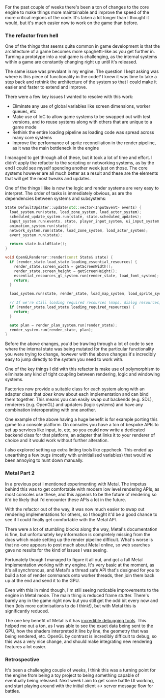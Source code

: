 <!--{"date":"2019-06-30T07:50:25.231Z","title":"Game Dev - Part 7"}-->

For the past couple of weeks there's been a ton of changes to the core engine
to make things more maintainable and improve the speed of the more critical
regions of the code. It's taken a lot longer than I thought it would, but
it's much easier now to work on the game than before.

### The refactor from hell

One of the things that seems quite common in game development is that the
architecture of a game becomes more spaghetti-like as you get further in.
Turning a prototype into a real game is challenging, as the internal systems
within a game are constantly changing right up until it's released.

The same issue was prevalant in my engine. The question I kept asking was where
is this piece of functionality in the code? I knew it was time to take a step
back and rethink the architecture of the system so that I could make it easier
and faster to extend and improve.

There were a few key issues I wanted to resolve with this work:

- Eliminate any use of global variables like screen dimensions, worker queues,
  etc
- Make use of IoC to allow game systems to be swapped out with test versions,
  and to reuse systems along with others that are unique to a game mode
- Rethink the entire loading pipeline as loading code was spread across many
  core systems
- Improve the performance of sprite reconciliation in the render pipeline, as
  it was the main bottleneck in the engine

I managed to get through all of these, but it took a lot of time and effort.
I didn't apply the refactor to the scripting or networking systems, as by the
end I could see myself spending another week just on those. The core systems
however are all much better as a result and these are the elements that will
get the most tweaks and updates.

One of the things I like is now the logic and render systems are very easy
to interpret. The order of tasks is immediately obvious, as are the
dependencies between systems and subsystems:

```cpp
State DefaultUpdater::update(std::vector<InputEvent> events) {
  load_system.run(state, load_zone_system, load_actor_system);
  scheduled_update_system.run(state, state.scheduled_updates);
  input_system.run(events, state, player_input_system, ui_input_system, collision_system);
  animation_system.run(state);
  network_system.run(state, load_zone_system, load_actor_system);
  event_system.run(state);

  return state.buildState();
}

void OpenGLRenderer::render(const State& state) {
  if (render_state.load_state.loading_essential_resources) {
    render_state.screen_width = getScreenWidth();
    render_state.screen_height = getScreenHeight();
    essential_resources_gl_system.run(render_state, load_font_system);
    return;
  }

  load_system.run(state, render_state, load_map_system, load_sprite_system);

  // If we're still loading required resources (maps, dialog resources, etc), don't render anything yet
  if (render_state.load_state.loading_required_resources) {
    return;
  }

  auto plan = render_plan_system.run(render_state);
  render_system.run(render_state, plan);
}
```

Before the above changes, you'd be trawling through a lot of code to see
where the internal state was being mutated for the particular functionality
you were trying to change, however with the above changes it's incredibly
easy to jump directly to the system you need to work with.

One of the key things I did with this refactor is make use of polymorphism
to eliminate any kind of tight coupling between rendering, logic and windowing
systems.

Factories now provide a suitable class for each system along with
an adapter class that _does_ know about each implementation and can bind
them together. This means you can easily swap out backends (e.g. SDL),
renderers (e.g. OpenGL) and updaters (logic systems) and have any combination
interoperating with one another.

One example of the above having a huge benefit is for example porting this
game to a console platform. On consoles you have a ton of bespoke APIs to
set up services like input, io, etc, so you could now write a dedicated
backend class for that platform, an adapter that links it to your renderer
of choice and it would work without further alteration.

I also explored setting up extra linting tools like cppcheck. This ended up
unearthing a few bugs (mostly with uninitialised variables) that would've been
annoying to hunt down manually.

### Metal Part 2

In a previous post I mentioned experimenting with Metal. The impetus behind
this was to get comfortable with modern low level rendering APIs, as most
consoles use these, and this appears to be the future of rendering so it'd be
likely that I'd encounter these APIs a lot in the future.

With the refactor out of the way, it was now much easier to swap out rendering
implementations for others, so I thought it'd be a good chance to see if I
could finally get comfortable with the Metal API.

There were a lot of stumbling blocks along the way, Metal's documentation is
fine, but unfortunately key information is completely missing from the docs
which made setting up the render pipeline difficult. What's worse is that
no-one appears to post much about Metal online, so web searches gave no
results for the kind of issues I was seeing.

Fortunately though I managed to figure it all out, and got a full Metal
implementation working with my engine. It's very basic at the moment, as
it's all synchronous, and Metal's a thread safe API that's designed for you
to build a ton of render commands onto worker threads, then join them back
up at the end and send it to the GPU.

Even with this in mind though, I'm still seeing noticable improvements to
the engine in Metal mode. The main thing is reduced frame stutter. There's
barely any in the game right now but you still get the odd bit every now
and then (lots more optimisations to do I think!), but with Metal this is
significantly reduced.

The one key benefit of Metal is it has [incredible debugging tools](/images/blog/game-dev-10-metal.png).
This helped me out a ton, as I was able to see the exact data being sent to
the GPU, how the shaders interpreted it line by line, the geometry that was
being rendered, etc. OpenGL by contrast is incredibly difficult to debug,
so this was a very nice change, and should make integrating new rendering
features a lot easier.

### Retrospective

It's been a challenging couple of weeks, I think this was a turning point for
the engine from being a toy project to being something capable of eventually
being released. Next week I aim to get some battle UI working, and start
playing around with the initial client <-> server message flow for battles.
